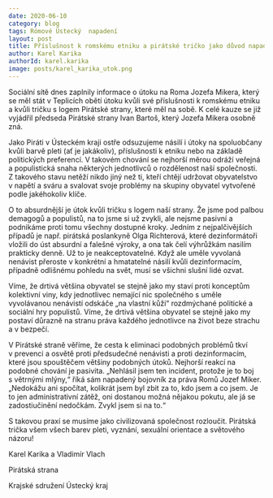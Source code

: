 ```yaml
---
date: 2020-06-10
category: blog
tags: Rómové Ústecký  napadení
layout: post
title: Příslušnost k romskému etniku a pirátské tričko jako důvod napadení? Nepřijatelné, ale bohužel běžné, říká Karel Karika.
author: Karel Karika
authorId: karel.karika
image: posts/karel_karika_utok.png
---
```

Sociální sítě dnes zaplnily informace o útoku na Roma Jozefa Mikera, který se měl stát v Teplicích obětí útoku kvůli své příslušnosti k romskému etniku a kvůli tričku s logem Pirátské strany, které měl na sobě. K celé kauze se již vyjádřil předseda Pirátské strany Ivan Bartoš, který Jozefa Mikera osobně zná.


Jako Piráti v Ústeckém kraji ostře odsuzujeme násilí i útoky na spoluobčany kvůli barvě pleti (ať je jakákoliv), příslušnosti k etniku nebo na základě politických preferencí. V takovém chování se nejhorší měrou odráží veřejná a populistická snaha některých jednotlivců o rozdělenost naší společnosti. Z takového stavu netěží nikdo jiný než ti, kteří chtějí udržovat obyvatelstvo v napětí a sváru a svalovat svoje problémy na skupiny obyvatel vytvořené podle jakéhokoliv klíče.


O to absurdnější je útok kvůli tričku s logem naší strany. Že jsme pod palbou demagogů a populistů, na to jsme si už zvykli, ale nejsme pasivní a podnikáme proti tomu všechny dostupné kroky. Jedním z nejpalčivějších případů je např. pirátská poslankyně Olga Richterová, které dezinformátoři vložili do úst absurdní a falešné výroky, a ona tak čelí výhrůžkám nasilím prakticky denně. Už to je neakceptovatelné. Když ale uměle vyvolaná nenávist přeroste v konkrétní a hmatatelné násilí kvůli dezinformacím, případně odlišnému pohledu na svět, musí se všichni slušní lidé ozvat.


Víme, že drtivá většina obyvatel se stejně jako my staví proti konceptům kolektivní viny, kdy jednotlivec nemající nic společného s uměle vyvolávanou nenávistí odskáče „na vlastní kůži“ rozdmýchané politické a sociální hry populistů. Víme, že drtivá většina obyvatel se stejně jako my postaví důrazně na stranu práva každého jednotlivce na život beze strachu a v bezpečí.


V Pirátské straně věříme, že cesta k eliminaci podobných problémů tkví v prevenci a osvětě proti předsudečné nenávisti a proti dezinformacím, které jsou spouštěčem většiny podobných útoků. Nejhorší reakcí na podobné chování je pasivita. 
 „Nehlásil jsem ten incident, protože je to boj s větrnými mlýny,“ říká sám napadený bojovník za práva Romů Jozef Miker. „Nedokážu ani spočítat, kolikrát jsem byl zbit za to, kdo jsem a co jsem. Je to jen administrativní zátěž, oni dostanou možná nějakou pokutu, ale já se zadostiučinění nedočkám. Zvykl jsem si na to.“
 
 
S takovou praxí se musíme jako civilizovaná společnost rozloučit. Pirátská trička všem všech barev pleti, vyznání, sexuální orientace a světového názoru!

Karel Karika a Vladimír Vlach

Pirátská strana

Krajské sdružení Ústecký kraj
